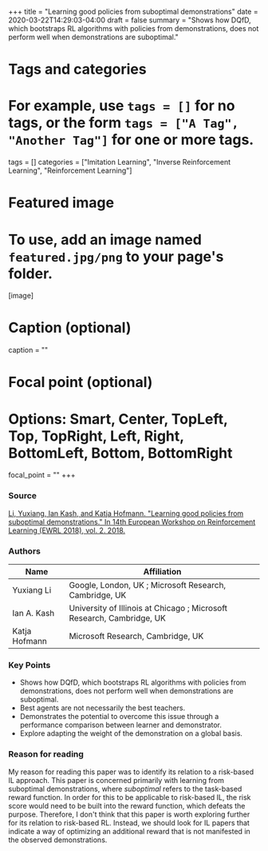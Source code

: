 +++
title = "Learning good policies from suboptimal demonstrations"
date = 2020-03-22T14:29:03-04:00
draft = false
summary = "Shows how DQfD, which bootstraps RL algorithms with policies from demonstrations, does not perform well when demonstrations are suboptimal."

# Tags and categories
# For example, use `tags = []` for no tags, or the form `tags = ["A Tag", "Another Tag"]` for one or more tags.
tags = []
categories = ["Imitation Learning", "Inverse Reinforcement Learning", "Reinforcement Learning"]

# Featured image
# To use, add an image named `featured.jpg/png` to your page's folder.
[image]
  # Caption (optional)
  caption = ""

  # Focal point (optional)
  # Options: Smart, Center, TopLeft, Top, TopRight, Left, Right, BottomLeft, Bottom, BottomRight
  focal_point = ""
+++

### Source

[Li, Yuxiang, Ian Kash, and Katja Hofmann. "Learning good policies from suboptimal demonstrations." In 14th European Workshop on Reinforcement Learning (EWRL 2018), vol. 2. 2018.](https://pdfs.semanticscholar.org/754c/dcf031965d49c7b7470db35ff26e4d309da0.pdf)

### Authors
Name | Affiliation
--- | ---
Yuxiang Li | Google, London, UK ; Microsoft Research, Cambridge, UK
Ian A. Kash | University of Illinois at Chicago ; Microsoft Research, Cambridge, UK
Katja Hofmann | Microsoft Research, Cambridge, UK

### Key Points

* Shows how DQfD, which bootstraps RL algorithms with policies from demonstrations, does not perform well when demonstrations are suboptimal.
* Best agents are not necessarily the best teachers.
* Demonstrates the potential to overcome this issue through a performance comparison between learner and demonstrator.
* Explore adapting the weight of the demonstration on a global basis.

### Reason for reading

My reason for reading this paper was to identify its relation to a risk-based IL approach. This paper is concerned primarily with learning from suboptimal demonstrations, where _suboptimal_ refers to the task-based reward function. In order for this to be applicable to risk-based IL, the risk score would need to be built into the reward function, which defeats the purpose. Therefore, I don't think that this paper is worth exploring further for its relation to risk-based RL. Instead, we should look for IL papers that indicate a way of optimizing an additional reward that is not manifested in the observed demonstrations.
